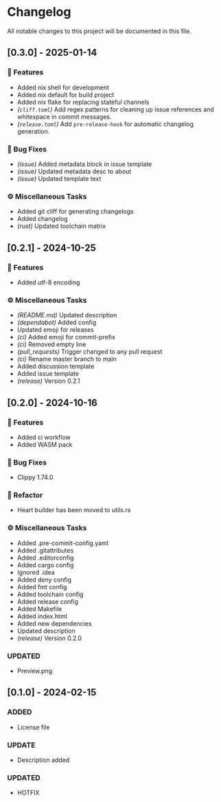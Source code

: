 # Changelog

All notable changes to this project will be documented in this file.

## [0.3.0] - 2025-01-14

### 🚀 Features

- Added nix shell for development
- Added nix default for build project
- Added nix flake for replacing stateful channels
- *(`cliff.toml`)* Add regex patterns for cleaning up issue references and whitespace in commit messages.
- *(`release.toml`)* Add `pre-release-hook` for automatic changelog generation.

### 🐛 Bug Fixes

- *(issue)* Added metadata block in issue template
- *(issue)* Updated metadata desc to about
- *(issue)* Updated template text

### ⚙️ Miscellaneous Tasks

- Added git cliff for generating changelogs
- Added changelog
- *(rust)* Updated toolchain matrix

## [0.2.1] - 2024-10-25

### 🚀 Features

- Added utf-8 encoding

### ⚙️ Miscellaneous Tasks

- *(README.md)* Updated description
- *(dependabot)* Added config
- Updated emoji for releases
- *(ci)* Added emoji for commit-prefix
- *(ci)* Removed empty line
- *(pull_requests)* Trigger changed to any pull request
- *(ci)* Rename master branch to main
- Added discussion template
- Added issue template
- *(release)* Version 0.2.1

## [0.2.0] - 2024-10-16

### 🚀 Features

- Added ci workflow
- Added WASM pack

### 🐛 Bug Fixes

- Clippy 1.74.0

### 🚜 Refactor

- Heart builder has been moved to utils.rs

### ⚙️ Miscellaneous Tasks

- Added .pre-commit-config.yaml
- Added .gitattributes
- Added .editorconfig
- Added cargo config
- Ignored .idea
- Added deny config
- Added fmt config
- Added toolchain config
- Added release config
- Added Makefile
- Added index.html
- Added new dependencies
- Updated description
- *(release)* Version 0.2.0

### UPDATED

- Preview.png

## [0.1.0] - 2024-02-15

### ADDED

- License file

### UPDATE

- Description added

### UPDATED

- HOTFIX

<!-- generated by git-cliff -->
